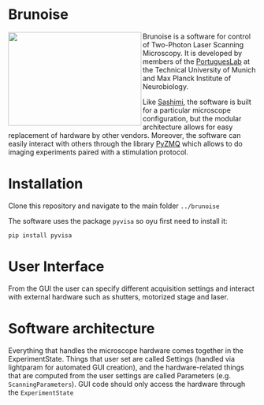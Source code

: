 # Brunoise

<a href="url"><img 
src="https://github.com/portugueslab/twop_python/blob/master/icons/GUI.PNG"
align="left" 
height="190" 
width="270"></a>

Brunoise is a software for control of Two-Photon Laser Scanning Microscopy.
It is developed by members of the [PortuguesLab](http://www.portugueslab.com/)
 at the Technical University of Munich and Max Planck Institute of Neurobiology. 
 
Like [Sashimi](https://github.com/portugueslab/sashimi), the software is built for a particular microscope configuration, but the modular architecture allows for easy replacement of
hardware by other vendors. Moreover, the software can easily interact with others through the library [PyZMQ](https://pyzmq.readthedocs.io/en/latest/index.html) which allows to do imaging
experiments paired with a stimulation protocol.
 
# Installation

Clone this repository and navigate to the main folder `../brunoise`
    
The software uses the package `pyvisa` so oyu first need to install it:

    pip install pyvisa

# User Interface


From the GUI the user can specify different acquisition settings and interact with external hardware such as shutters, motorized stage and laser. 
    
# Software architecture


Everything that handles the microscope hardware comes together in the ExperimentState.
Things that user set are called Settings (handled via lightparam for automated GUI creation), and the hardware-related things that are computed from
the user settings are called Parameters (e.g. `ScanningParameters`).
GUI code should only access the hardware through the `ExperimentState`
